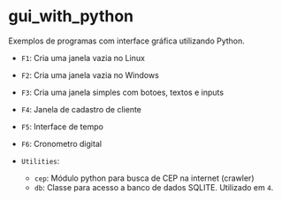 # gui_with_python

Exemplos de programas com interface gráfica utilizando Python.

- `F1`: Cria uma janela vazia no Linux

- `F2`: Cria uma janela vazia no Windows

- `F3`: Cria uma janela simples com botoes, textos e inputs

- `F4`: Janela de cadastro de cliente

- `F5`: Interface de tempo

- `F6`: Cronometro digital

- `Utilities`:

  - `cep`: Módulo python para busca de CEP na internet (crawler)
  - `db`: Classe para acesso a banco de dados SQLITE. Utilizado em `4`.

